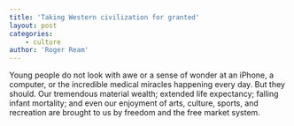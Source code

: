 ```yaml
---
title: 'Taking Western civilization for granted'
layout: post
categories:
    - culture
author: 'Roger Ream'
---
```


Young people do not look with awe or a sense of wonder at an iPhone, a computer, or the incredible medical miracles happening every day. But they should. Our tremendous material wealth; extended life expectancy; falling infant mortality; and even our enjoyment of arts, culture, sports, and recreation are brought to us by freedom and the free market system.